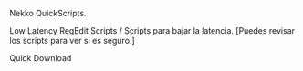 Nekko QuickScripts.

Low Latency RegEdit Scripts / Scripts para bajar la latencia.
[Puedes revisar los scripts para ver si es seguro.]

Quick Download
